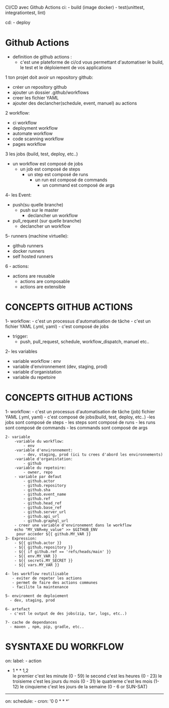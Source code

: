 CI/CD avec Github Actions
ci: 
    - build (image docker)
    - test(unittest, integrationtest, lint)

cd: 
    - deploy

# Github Actions 
  - definition de github actions : 
    - c'est une plateforme de ci/cd vous permettant d'automatiser le build, le test et le déploiement de vos applications

1 ton projet doit avoir un repository github: 
  - créer un repository github
  - ajouter un dossier .github/workflows
  - creer les fichier YAML 
  - ajouter des declancher(schedule, event, manuel) au actions

2 workflow: 
  - ci workflow 
  - deployment workflow 
  - automate workflow 
  - code scanning workflow
  - pages workflow

3 les jobs (build, test, deploy, etc..)
  - un workflow est composé de jobs
    - un job est composé de steps
      - un step est composé de runs
        - un run est composé de commands
          - un command est composé de args


4- les Event:
  - push(su quelle branche)
    - push sur le master
      - declancher un workflow 
  - pull_request (sur quelle branche)
    - declancher un workflow


5- runners (machine virtuelle):
   - github runners
   - docker runners
   - self hosted runners

6 - actions: 
   - actions are reusable
     - actions are composable
     - actions are extensible


# CONCEPTS GITHUB ACTIONS
 
 1- workflow: 
     - c'est un processus d'automatisation de tâche
     - c'est un fichier YAML (.yml, yaml)
     - c'est composé de jobs
  - trigger: 
    - push, pull_request, schedule, workflow_dispatch, manuel etc..

2- les variables 
   - variable workflow : env 
   - variable d'environnement (dev, staging, prod)
   - variable d'organistation
   - variable du repetoire

# CONCEPTS GITHUB ACTIONS 
   1- workflow: 
       - c'est un processus d'automatisation de tâche (job) fichier YAML (.yml, yaml)
       - c'est composé de jobs(build, test, deploy, etc..)
       -les jobs sont composé de steps
         - les steps sont composé de runs
           - les runs sont composé de commands
             - les commands sont composé de args

    2- variable
        -variable du workflow: 
            - env
        -variable d'environnement: 
            - dev, staging, prod (ici tu crees d'abord les environnements)
        -variable d'organistation: 
            - github
        -variable du repetoire: 
            - owner, repo
        - variable par defaut 
            - github.actor
            - github.repository
            - github.sha
            - github.event_name
            - github.ref
            - github.head_ref
            - github.base_ref
            - github.server_url
            - github.api_url
            - github.graphql_url
        - creer une variable d'environement dans le workflow 
        echo "MY_VAR=my_value" >> $GITHUB_ENV
         pour acceder ${{ github.MY_VAR }}
    3- Expression: 
        - ${{ github.actor }}
        - ${{ github.repository }}
        - ${{ if github.ref == 'refs/heads/main' }}
        - ${{ env.MY_VAR }}
        - ${{ secrets.MY_SECRET }}
        - ${{ vars.MY_VAR }}

    4- les workflow reutilisable     
       - eviter de repeter les actions
       - permet de faire des actions communes
       - facilite la maintenance

    5- enviroment de deploiement
      - dev, staging, prod

    6- artefact 
      - c'est le output de des jobs(zip, tar, logs, etc..)

    7- cache de dependances 
      - maven , npm, pip, gradle, etc..

# SYSNTAXE DU WORKFLOW 

 on:
    label: 
      - action 


* 1 * * 1,2      
le premier c'est les minute (0 - 59)
le second c'est les heures (0 - 23)
le troisieme c'est les jours du mois (0 - 31)
le quatrieme c'est les mois (1- 12)
le cinquieme c'est les jours de la semaine (0 - 6 or SUN-SAT)

* * * * * 
on:
  schedule:
    - cron: '0 0 * * *'

            